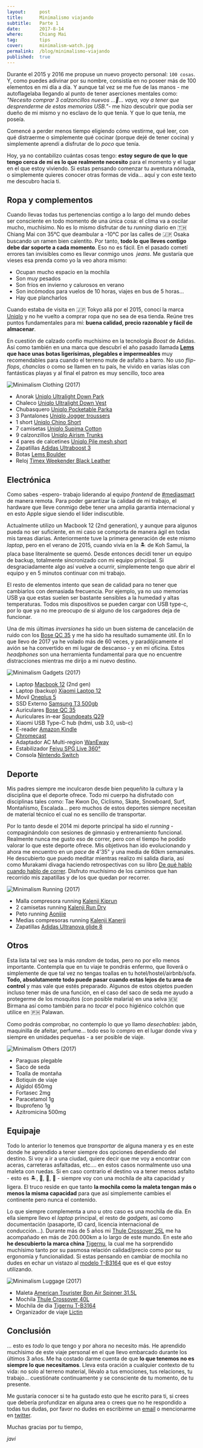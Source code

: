 ```yaml
---
layout:     post
title:      Minimalismo viajando
subtitle:   Parte 1
date:       2017-8-14
where:      Chiang Mai
tag:        tips
cover:      minimalism-watch.jpg
permalink:  /blog/minimalismo-viajando
published:  true
---
```


Durante el 2015 y 2016 me propuse un nuevo proyecto personal: `100 cosas`. Y, como puedes adivinar por su nombre, consistía en no poseer más de 100 elementos en mi día a día. Y aunque tal vez se me fue de las manos - me autoflagelaba llegando al punto de tener aserciones mentales como: *"Necesito comprar 3 calzoncillos nuevos ...**🤔**... vaya, voy a tener que desprenderme de estas memorias USB."*- me hizo descubrir que podía ser dueño de mi mismo y no esclavo de lo que tenía. Y que lo que tenía, me poseía.

Comencé a perder menos tiempo eligiendo cómo vestirme, qué leer, con qué distraerme o simplemente qué cocinar (porque dejé de tener cocina) y simplemente aprendí a disfrutar de lo *poco* que tenía.

Hoy, ya no contabilizo cuántas cosas tengo: **estoy seguro de que lo que tengo cerca de mí es lo que realmente necesito** para el momento y el lugar en el que estoy viviendo. Si estas pensando comenzar tu aventura nómada, o simplemente quieres conocer otras formas de vida... aquí y con este texto me descubro hacia ti. 

## Ropa y complementos
Cuando llevas todas tus pertenencias contigo a lo largo del mundo debes ser consciente en todo momento de una única cosa: el clima va a oscilar mucho, muchísimo. No es lo mismo disfrutar de tu *running* diario en 🇹🇭 Chiang Mai con 35°C que deambular a -10°C por las calles de 🇯🇵 Osaka buscando un ramen bien calentito. Por tanto, **todo lo que lleves contigo debe dar soporte a cada momento**. Eso no es fácil. En el pasado cometí errores tan invisibles como es llevar conmigo unos  *jeans*. Me gustaría que vieses esa prenda como yo la veo ahora mismo:
 - Ocupan mucho espacio en la mochila
 - Son muy pesados
 - Son fríos en invierno y calurosos en verano
 - Son incómodos para vuelos de 10 horas, viajes en bus de 5 horas...
 - Hay que plancharlos

Cuando estaba de visita en 🇯🇵 Tokyo allá por el 2015, conocí la marca [Uniqlo](http://www.uniqlo.jp/) y no he vuelto a comprar ropa que no sea de esa tienda. Reúne tres puntos fundamentales para mí: **buena calidad, precio razonable y fácil de almacenar**.

En cuestión de calzado confío muchísimo en la tecnología *Boost* de Adidas. Así como también en una marca que descubrí el año pasado llamada **[Lems](https://huckberry.com/store/lems-shoes/category/p/30557-boulder-boot?avad=177090_bf3c41f1&utm_term=www.vagabrothers.com) que hace unas botas ligerísimas, plegables e impermeables** muy recomendables para cuando el terreno mute de asfalto a barro. No uso *flip-flops*, *chanclas* o como se llamen en tu país, he vivido en varias islas con fantásticas playas y al final el patron es muy sencillo, toco area

![Minimalism Clothing (2017)](/assets/images/posts/minimalism-2017-clothing.jpg)

+ Anorak [Uniqlo Ultralight Down Park](https://www.uniqlo.com/eu/en/product/men-ultra-light-down-parka-172983.html?dwvar_172983_size=SMA002&dwvar_172983_color=COL68&cgid=IDparkas2113)
+ Chaleco [Uniqlo Ultralight Down Vest](https://www.uniqlo.com/eu/en/product/men-ultra-light-down-vest--172979.html?dwvar_172979_size=SMA002&dwvar_172979_color=COL09&cgid=IDvests2111)
+ Chubasquero [Uniqlo Pocketable Parka](https://www.uniqlo.com/eu/en/product/men-pocketable-parka-182571.html?dwvar_182571_size=SMA002&dwvar_182571_color=COL09&cgid=IDpocketable2161)
+ 3 Pantalones [Uniqlo Jogger troussers](https://www.uniqlo.com/eu/en/product/men-denim-jogger-trousers-401166.html?dwvar_401166_size=SMA003&dwvar_401166_color=COL67&cgid=IDm-bottoms)
+ 1 short [Uniqlo Chino Short](https://www.uniqlo.com/eu/en/product/men-chino-shorts-182679.html?dwvar_182679_size=SMA003&dwvar_182679_color=COL31&cgid=IDchino-shorts2351)
+ 7 camisetas [Uniqlo Supima Cotton](https://www.uniqlo.com/eu/en/product/men-supima-cotton-crew-neck-short-sleeve-t-shirt--180703.html?dwvar_180703_size=SMB001&dwvar_180703_color=COL09&cgid=IDsupima22118)
+ 9 calzonzillos [Uniqlo Airism Trunks](https://www.uniqlo.com/eu/en/product/men-airism-trunks-182503.html?dwvar_182503_color=COL69&dwvar_182503_size=SMB003&cgid=IDtrunks-and-boxer-briefs2431)
+ 4 pares de calcetines [Uniqlo Pile mesh short](https://www.uniqlo.com/eu/en/product/men-pile-mesh-short-socks-401590.html?dwvar_401590_color=COL09&dwvar_401590_size=SIZ999&cgid=IDshort-socks2446)
+ Zapatillas [Adidas Ultraboost 3](https://www.amazon.es/gp/product/B01NBI0O89/ref=as_li_tl?ie=UTF8&camp=3638&creative=24630&creativeASIN=B01NBI0O89&linkCode=as2&tag=soyjavi-21&linkId=4ca1bcddd99030f9d03254000a07300f)
+ Botas [Lems Boulder](https://huckberry.com/store/lems-shoes/category/p/30557-boulder-boot?avad=177090_bf3c41f1&utm_term=www.vagabrothers.com)
+ Reloj [Timex Weekender Black Leather](https://www.amazon.es/gp/product/B00TE8LZ6M/ref=as_li_tl?ie=UTF8&camp=3638&creative=24630&creativeASIN=B00TE8LZ6M&linkCode=as2&tag=soyjavi-21&linkId=6fe7eb0bb43bd7a829b3cf69bf3d6517)

## Electrónica
Como sabes -espero- trabajo liderando al equipo *frontend* de [#mediasmart](http://mediasmart.io/about-us/) de manera remota. Para poder garantizar la calidad de mi trabajo, el hardware que lleve conmigo debe tener una amplia garantía internacional y en esto Apple sigue siendo el líder indiscutible.

Actualmente utilizo un Macbook 12 (2nd generation), y aunque para algunos pueda no ser suficiente, en mi caso se comporta de manera ágil en todas mis tareas diarias. Anteriormente tuve la primera generación de este mismo *laptop*, pero en el verano de 2015, cuando vivía en la 🏝 de Koh Samui, la placa base literalmente se quemó. Desde entonces decidí tener un equipo de backup, totalmente sincronizado con mi equipo principal. Si desgraciadamente algo así vuelve a ocurrir, simplemente tengo que abrir el equipo y en 5 minutos continuar con mi trabajo. 

El resto de elementos intento que sean de calidad para no tener que cambiarlos con demasiada frecuencia. Por ejemplo, ya no uso memorias USB ya que estas suelen ser bastante sensibles a la humedad y altas temperaturas. Todos mis dispositivos se pueden cargar con USB type-c, por lo que ya no me preocupo de si alguno de los cargadores deja de funcionar. 

Una de mis últimas *inversiones* ha sido un buen sistema de cancelación de ruido con los [Bose QC 35](https://www.amazon.es/gp/product/B01E3SNO1G/ref=as_li_tl?ie=UTF8&camp=3638&creative=24630&creativeASIN=B01E3SNO1G&linkCode=as2&tag=soyjavi-21&linkId=b9267d2aa6a52442b60646442a618087) y me ha sido ha resultado sumamente útil. En lo que llevo de 2017 ya he volado más de 60 veces, y paradójicamente el avión se ha convertido en mi lugar de descanso - y en mi oficina. Estos *headphones* son una herramienta fundamental para que no encuentre distracciones mientras me dirijo a mi nuevo destino.

![Minimalism Gadgets (2017)](/assets/images/posts/minimalism-2017-gadgets.jpg)

+ Laptop [Macbook 12](https://www.amazon.es/gp/product/B01EYH0O0A/ref=as_li_tl?ie=UTF8&camp=3638&creative=24630&creativeASIN=B01EYH0O0A&linkCode=as2&tag=soyjavi-21&linkId=417a14801988422ae96df94608fb5332) (2nd gen)
+ Laptop (backup) [Xiaomi Laptop 12](https://www.amazon.es/gp/product/B01KHX193G/ref=as_li_tl?ie=UTF8&camp=3638&creative=24630&creativeASIN=B01KHX193G&linkCode=as2&tag=soyjavi-21&linkId=e1dd2acffb389ddf08a70c5a83876935)
+ Movil [Oneplus 5](https://www.amazon.es/gp/product/B073H8YLSW/ref=as_li_tl?ie=UTF8&camp=3638&creative=24630&creativeASIN=B073H8YLSW&linkCode=as2&tag=soyjavi-21&linkId=c12afd7c5eb8dad148be81447c0c66c7)
+ SSD Externo [Samsung T3 500gb](https://www.amazon.es/gp/product/B01AAKZRU2/ref=as_li_tl?ie=UTF8&camp=3638&creative=24630&creativeASIN=B01AAKZRU2&linkCode=as2&tag=soyjavi-21&linkId=4af1cbf13a9987143c94d70a1ba6f1d2)
+ Auriculares  [Bose QC 35](https://www.amazon.es/gp/product/B01E3SNO1G/ref=as_li_tl?ie=UTF8&camp=3638&creative=24630&creativeASIN=B01E3SNO1G&linkCode=as2&tag=soyjavi-21&linkId=b9267d2aa6a52442b60646442a618087)
+ Auriculares in-ear [Soundpeats Q29](https://www.amazon.es/gp/product/B073RD14G5/ref=as_li_tl?ie=UTF8&camp=3638&creative=24630&creativeASIN=B073RD14G5&linkCode=as2&tag=soyjavi-21&linkId=aeb6f05cd1e7b9ca2587ed85bed0fa30)
+ Xiaomi USB Type-C hub (hdmi, usb 3.0, usb-c)
+ E-reader [Amazon Kindle](https://www.amazon.es/gp/product/B0184OCGAK/ref=as_li_tl?ie=UTF8&camp=3638&creative=24630&creativeASIN=B0184OCGAK&linkCode=as2&tag=soyjavi-21&linkId=d8a07dca845e15974fe70e5e680b5a89)
+ [Chromecast](https://www.google.com/chromecast/tv/chromecast/) 
+ Adaptador AC Multi-region [WanEway](https://www.amazon.es/gp/product/B00AQKEHHQ/ref=as_li_tl?ie=UTF8&camp=3638&creative=24630&creativeASIN=B00AQKEHHQ&linkCode=as2&tag=soyjavi-21&linkId=088fc5e0930334cf8d56962dfec205e5)
+ Estabilizador [Feiyu SPG Live 360°](https://www.amazon.es/gp/product/B01LYJ4VE6/ref=as_li_tl?ie=UTF8&camp=3638&creative=24630&creativeASIN=B01LYJ4VE6&linkCode=as2&tag=soyjavi-21&linkId=c44cc774477feb76fb5fcf03dbff3fce)
+ Consola [Nintendo Switch](https://www.amazon.es/gp/product/B01M6ZGICT/ref=as_li_tl?ie=UTF8&camp=3638&creative=24630&creativeASIN=B01M6ZGICT&linkCode=as2&tag=soyjavi-21&linkId=5dd1824068572131ef791133d0a939cf)


## Deporte
Mis padres siempre me inculcaron desde bien pequeñito la cultura y la disciplina que el deporte ofrece. Todo mi cuerpo ha disfrutado con disciplinas tales como: Tae Kwon Do, Ciclismo, Skate, Snowboard, Surf, Montañismo, Escalada... pero muchos de estos deportes siempre necesitan de material técnico el cual no es sencillo de transportar. 

Por lo tanto desde el 2014 mi deporte principal ha sido el *running* - compaginándolo con sesiones de gimnasio y entrenamiento funcional. Realmente nunca me gusto eso de correr, pero con el tiempo he podido valorar lo que este deporte ofrece. Mis objetivos han ido evolucionando y ahora me encuentro en un *pace* de 4'35" y una media de 60km semanales. He descubierto que puedo meditar mientras realizo mi salida diaria, así como Murakami divaga haciendo retrospectivas con su libro [De qué hablo cuando hablo de correr](https://www.amazon.es/gp/product/8483835932/ref=as_li_tl?ie=UTF8&camp=3638&creative=24630&creativeASIN=8483835932&linkCode=as2&tag=soyjavi-21&linkId=9b14f50384b02c99a786260689c06797). Disfruto muchísimo de los caminos que han recorrido mis zapatillas y de los que quedan por recorrer.


![Minimalism Running (2017)](/assets/images/posts/minimalism-2017-running.jpg)

+ Malla compresora running [Kalenji Kiprun](https://www.decathlon.es/malla-sin-costuras-hombre-transpirable-running-kalenji-kiprun-negro-id_8351054.html)
+ 2 camisetas running [Kalenji Run Dry](https://www.decathlon.es/camiseta-run-dry-h-estampado--id_8381934.html)
+ Peto running [Aonijie](https://www.amazon.es/gp/product/B01LWZU6H0/ref=as_li_tl?ie=UTF8&camp=3638&creative=24630&creativeASIN=B01LWZU6H0&linkCode=as2&tag=soyjavi-21&linkId=a5bf6d7fe23a392bed0b63bd6e5f9171)
+ Medias compresoras running [Kalenji Kanerji](https://www.decathlon.es/calcetines-medias-running-compresion-kalenji-kanergy-negro-id_8351314.html)
+ Zapatillas [Adidas Ultranova glide 8](https://www.amazon.es/gp/product/B01HJY2YEY/ref=as_li_tl?ie=UTF8&camp=3638&creative=24630&creativeASIN=B01HJY2YEY&linkCode=as2&tag=soyjavi-21&linkId=b867709f086e79ece1884c4442b374f2)


## Otros
Esta lista tal vez sea la más *random* de todas, pero no por ello menos importante. Contempla que en tu viaje te pondrás enfermo, que lloverá o simplemente de que tal vez no tengas toallas en tu hotel/hostel/airbnb/sofa. **Todo, absolutamente todo puede pasar cuando estas lejos de tu area de control** y mas vale que estés preparado. Algunos de estos objetos pueden incluso tener más de una función, en el caso del saco de seda me ayudo a protegerme de los mosquitos (con posible malaria) en una selva 🇲🇲 Birmana así como también para no *tocar* el poco higiénico colchón que utilice en 🇵🇭 Palawan. 

Como podrás comprobar, no contemplo lo que yo llamo *desechables*: jabón, maquinilla de afeitar, perfume... todo eso lo compro en el lugar donde viva y siempre en unidades pequeñas - a ser posible de viaje.

![Minimalism Others (2017)](/assets/images/posts/minimalism-2017-others.jpg)

+ Paraguas plegable
+ Saco de seda
+ Toalla de montaña
+ Botiquín de viaje
+ Algidol 650mg
+ Fortasec 2mg
+ Paracetamol 1g
+ Ibuprofeno 1g
+ Azitromicina 500mg

## Equipaje
Todo lo anterior lo tenemos que *transportar* de alguna manera y es en este donde he aprendido a tener siempre dos opciones dependiendo del destino. Si voy a ir a una ciudad, quiere decir que me voy a encontrar con aceras, carreteras asfaltadas, etc.... en estos casos normalmente uso una maleta con ruedas. Si en caso contrario el destino va a tener menos asfalto - esto es 🏝, 🗻, 🌋, 🌲 - siempre voy con una mochila de alta capacidad y ligera. El truco reside en que tanto **la mochila como la maleta tengan más o menos la misma capacidad** para que así simplemente cambies el continente pero nunca el contenido. 

Lo que siempre complementa a uno u otro caso es una mochila de día. En ella siempre llevo el *laptop* principal, el resto de *gadgets*, así como documentación (pasaporte, ID card, licencia internacional de conducción...). Durante más de 5 años mi [Thule Crossover 25L](https://www.amazon.es/gp/product/B00J082KK6/ref=as_li_tl?ie=UTF8&camp=3638&creative=24630&creativeASIN=B00J082KK6&linkCode=as2&tag=soyjavi-21&linkId=0f8808c97fa5156bc4fc3e61ad94124a) me ha acompañado en más de 200.000km a lo largo de este mundo. En este año **he descubierto la marca china** [Tigernu](http://www.tigernu.net/), la cual me ha sorprendido muchísimo tanto por su pasmosa relación calidad/precio como por su ergonomía y funcionalidad. Si estas pensando en cambiar de mochila no dudes en echar un vistazo al [modelo T-B3164](https://www.amazon.es/gp/product/B01E8N2HGE/ref=as_li_tl?ie=UTF8&camp=3638&creative=24630&creativeASIN=B01E8N2HGE&linkCode=as2&tag=soyjavi-21&linkId=d13b50a64b8166dd9e052133c9ccf3b8) que es el que estoy utilizando.

![Minimalism Luggage (2017)](/assets/images/posts/minimalism-2017-luggage.jpg)

+ Maleta [American Tourister Bon Air Spinner 31.5L](https://www.amazon.es/gp/product/B00K6VQ0UM/ref=as_li_tl?ie=UTF8&camp=3638&creative=24630&creativeASIN=B00K6VQ0UM&linkCode=as2&tag=soyjavi-21&linkId=39fc59ae6898c209031bde7363cd2835)
+ Mochila [Thule Crossover 40L](https://www.amazon.com/Thule-Crossover-Liter-Duffel-Pack/dp/B002ZHCV6W/ref=sr_1_1?ie=UTF8&qid=1502519559&sr=8-1&keywords=thule+40l)
+ Mochila de dia [Tigernu T-B3164](https://www.amazon.es/gp/product/B01E8N2HGE/ref=as_li_tl?ie=UTF8&camp=3638&creative=24630&creativeASIN=B01E8N2HGE&linkCode=as2&tag=soyjavi-21&linkId=d13b50a64b8166dd9e052133c9ccf3b8)
+ Organizador de viaje [Lictin](https://www.amazon.es/gp/product/B0725RF524/ref=as_li_tl?ie=UTF8&camp=3638&creative=24630&creativeASIN=B0725RF524&linkCode=as2&tag=soyjavi-21&linkId=ba734712be896f4149c014f2265ece86)


## Conclusión
... esto es *todo* lo que tengo y por ahora no necesito más. He aprendido muchísimo de este viaje personal en el que llevo embarcado durante los últimos 3 años. Me ha costado darme cuenta de que **lo que tenemos no es siempre lo que necesitamos**. Lleva esta oración a cualquier contexto de tu vida: no solo al terreno material, llévalo a tus emociones, tus relaciones, tu trabajo… cuestiónate continuamente y se consciente de tu momento, de tu presente.

Me gustaría conocer si te ha gustado esto que he escrito para ti, si crees que debería profundizar en alguna area o crees que no he respondido a todas tus dudas, por favor no dudes en escribirme un [email](mailto:hello@soyjavi.com) o mencionarme en [twitter](https://twitter.com/soyjavi). 

Muchas gracias por tu tiempo,

*javi*